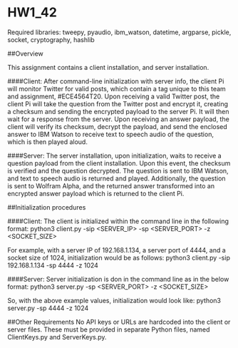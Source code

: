 # HW1_42

Required libraries: tweepy, pyaudio, ibm_watson, datetime, argparse, pickle, socket, cryptography, hashlib

##Overview

This assignment contains a client installation, and server installation. 

####Client:
After command-line initialization with server info, the client Pi will monitor Twitter for valid posts, which contain a tag unique to this team and assignment, #ECE4564T20. Upon receiving a valid Twitter post, the client Pi will take the question from the Twitter post and encrypt it, creating a checksum and sending the encrypted payload to the server Pi. It will then wait for a response from the server. Upon receiving an answer payload, the client will verify its checksum, decrypt the payload, and send the enclosed answer to IBM Watson to receive text to speech audio of the question, which is then played aloud. 

####Server:
The server installation, upon initialization, waits to receive a question payload from the client installation. Upon this event, the checksum is verified and the question decrypted. The question is sent to IBM Watson, and text to speech audio is returned and played. Additionally, the question is sent to Wolfram Alpha, and the returned answer transformed into an encrypted answer payload which is returned to the client Pi.

##Initialization procedures

####Client:
The client is initialized within the command line in the following format:
python3 client.py -sip <SERVER_IP> -sp <SERVER_PORT> -z <SOCKET_SIZE>

For example, with a server IP of 192.168.1.134, a server port of 4444, and a socket size of 1024, initialization would be as follows:
python3 client.py -sip 192.168.1.134 -sp 4444 -z 1024 

####Server:
Server initialization is don in the command line as in the below format:
python3 server.py -sp <SERVER_PORT> -z <SOCKET_SIZE>

So, with the above example values, initialization would look like:
python3 server.py -sp 4444 -z 1024

##Other Requirements
No API keys or URLs are hardcoded into the client or server files. These must be provided in separate Python files, named ClientKeys.py and ServerKeys.py.